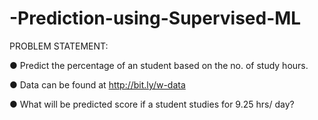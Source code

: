 # -Prediction-using-Supervised-ML


PROBLEM STATEMENT:

● Predict the percentage of an student based on the no. of study hours.

● Data can be found at http://bit.ly/w-data

● What will be predicted score if a student studies for 9.25 hrs/ day?
